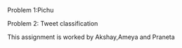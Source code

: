 Problem 1:Pichu

Problem 2: Tweet classification

This assignment is worked by Akshay,Ameya and Praneta
